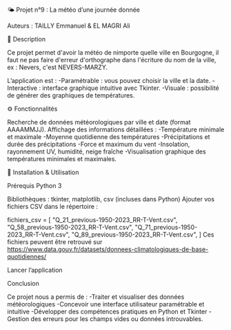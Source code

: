 🌤️ Projet n°9 : La météo d’une journée donnée

Auteurs : TAILLY Emmanuel & EL MAGRI Ali

📝 Description

Ce projet permet d'avoir la météo de nimporte quelle ville en Bourgogne, il faut ne pas faire d'erreur d'orthographe
dans l'écriture du nom de la ville, ex : Nevers, c'est NEVERS-MARZY.

L’application est :
-Paramétrable : vous pouvez choisir la ville et la date.
-Interactive : interface graphique intuitive avec Tkinter.
-Visuale : possibilité de générer des graphiques de températures.

⚙️ Fonctionnalités

Recherche de données météorologiques par ville et date (format AAAAMMJJ).
Affichage des informations détaillées :
-Température minimale et maximale
-Moyenne quotidienne des températures
-Précipitations et durée des précipitations
-Force et maximum du vent
-Insolation, rayonnement UV, humidité, neige fraîche
-Visualisation graphique des températures minimales et maximales.

📂 Installation & Utilisation

Prérequis
Python 3

Bibliothèques : tkinter, matplotlib, csv (incluses dans Python)
Ajouter vos fichiers CSV dans le répertoire :

fichiers_csv = [
    "Q_21_previous-1950-2023_RR-T-Vent.csv",
    "Q_58_previous-1950-2023_RR-T-Vent.csv",
    "Q_71_previous-1950-2023_RR-T-Vent.csv",
    "Q_89_previous-1950-2023_RR-T-Vent.csv",
]
Ces fichiers peuvent être retrouvé sur https://www.data.gouv.fr/datasets/donnees-climatologiques-de-base-quotidiennes/

Lancer l’application 

Conclusion

Ce projet nous a permis de :
-Traiter et visualiser des données météorologiques
-Concevoir une interface utilisateur paramétrable et intuitive
-Développer des compétences pratiques en Python et Tkinter
-Gestion des erreurs pour les champs vides ou données introuvables.
